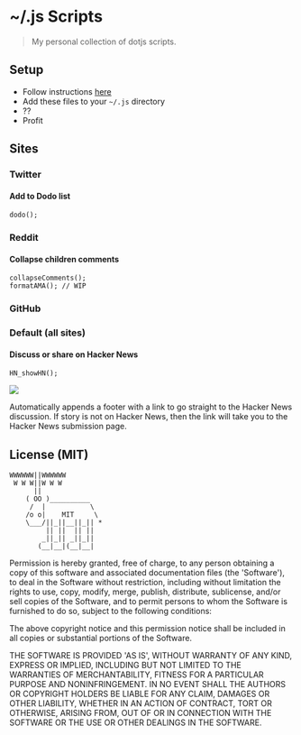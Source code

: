 ~/.js Scripts
=============

> My personal collection of dotjs scripts.

## Setup

- Follow instructions [here](https://github.com/defunkt/dotjs)
- Add these files to your `~/.js` directory
- ??
- Profit

## Sites

### Twitter

#### Add to Dodo list

```
dodo();
```

### Reddit

#### Collapse children comments

```
collapseComments();
formatAMA(); // WIP
```

### GitHub

### Default (all sites)

#### Discuss or share on Hacker News

```
HN_showHN();
```

![](https://s3.amazonaws.com/f.cl.ly/items/023Q0M1s1a3d1v0Z0927/Screen%20Shot%202014-12-24%20at%2010.46.17%20PM.png)

Automatically appends a footer with a link to go straight to the Hacker News discussion. If story is not on Hacker News, then the link will take you to the Hacker News submission page.

## License (MIT)

    WWWWWW||WWWWWW
     W W W||W W W
          ||
        ( OO )__________
         /  |           \
        /o o|    MIT     \
        \___/||_||__||_|| *
             || ||  || ||
            _||_|| _||_||
           (__|__|(__|__|

Permission is hereby granted, free of charge, to any person obtaining a copy of this software and associated documentation files (the 'Software'), to deal in the Software without restriction, including without limitation the rights to use, copy, modify, merge, publish, distribute, sublicense, and/or sell copies of the Software, and to permit persons to whom the Software is furnished to do so, subject to the following conditions:

The above copyright notice and this permission notice shall be included in all copies or substantial portions of the Software.

THE SOFTWARE IS PROVIDED 'AS IS', WITHOUT WARRANTY OF ANY KIND, EXPRESS OR IMPLIED, INCLUDING BUT NOT LIMITED TO THE WARRANTIES OF MERCHANTABILITY, FITNESS FOR A PARTICULAR PURPOSE AND NONINFRINGEMENT. IN NO EVENT SHALL THE AUTHORS OR COPYRIGHT HOLDERS BE LIABLE FOR ANY CLAIM, DAMAGES OR OTHER LIABILITY, WHETHER IN AN ACTION OF CONTRACT, TORT OR OTHERWISE, ARISING FROM, OUT OF OR IN CONNECTION WITH THE SOFTWARE OR THE USE OR OTHER DEALINGS IN THE SOFTWARE.
